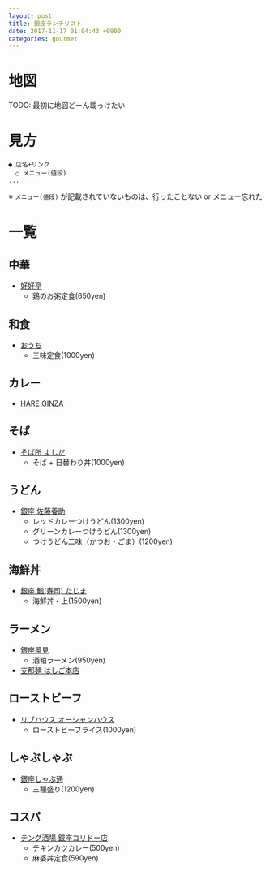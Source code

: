 ```yaml
---
layout: post
title: 銀座ランチリスト
date: 2017-11-17 01:04:43 +0900
categories: gourmet
---
```


# 地図
TODO: 最初に地図どーん載っけたい

# 見方
```
● 店名+リンク
  ○ メニュー(値段)
...
```
※ `メニュー(値段)` が記載されていないものは、行ったことない or メニュー忘れた

# 一覧
## 中華
- [好好亭](https://tabelog.com/tokyo/A1301/A130101/13002674/)
  - 鶏のお粥定食(650yen)

## 和食
- [おうち](https://tabelog.com/tokyo/A1301/A130101/13106591/)
  - 三味定食(1000yen)

## カレー
- [HARE GINZA](http://www.hare-ginza.net/)

## そば
- [そば所 よしだ](https://tabelog.com/tokyo/A1301/A130101/13192026/)
  - そば + 日替わり丼(1000yen)

## うどん
- [銀座 佐藤養助](https://www.sato-yoske.co.jp/shop/ginza/)
  - レッドカレーつけうどん(1300yen)
  - グリーンカレーつけうどん(1300yen)
  - つけうどん二味（かつお・ごま）(1200yen)

## 海鮮丼
- [銀座 鮨(寿司) たじま](https://tabelog.com/tokyo/A1301/A130101/13165100/)
  - 海鮮丼・上(1500yen)

## ラーメン
- [銀座風見](https://tabelog.com/tokyo/A1301/A130101/13197387/)
  - 酒粕ラーメン(950yen)
- [支那麺 はしご本店](https://tabelog.com/tokyo/A1301/A130101/13092185/)

## ローストビーフ
- [リブハウス オーシャンハウス](https://tabelog.com/tokyo/A1301/A130102/13162594/)
  - ローストビーフライス(1000yen)

## しゃぶしゃぶ
- [銀座しゃぶ通](https://tabelog.com/tokyo/A1301/A130101/13007813/)
  - 三種盛り(1200yen)
  
## コスパ
- [テング酒場 銀座コリドー店](https://www.hotpepper.jp/strJ000243414/)
  - チキンカツカレー(500yen)
  - 麻婆丼定食(590yen)
